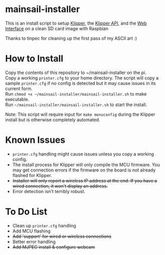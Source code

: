 # mainsail-installer
This is an install script to setup [Klipper](https://github.com/KevinOConnor/klipper), the [Klipper API](https://github.com/Arksine/klipper/tree/work-web_server-20200131), and the [Web Interface](https://github.com/meteyou/mainsail) on a clean SD card image with Raspbian

Thanks to tinpec for cleaning up the first pass of my ASCII art :)

# How to Install
Copy the contents of this repository to ~/mainsail-installer on the pi.  
Copy a working `printer.cfg` to your home directory. The script will copy a sample `printer.cfg` if no config is detected but it may cause issues in its current form.  
Run `chmod +x ~/mainsail-installer/mainsail-installer.sh` to make executable.  
Run `~/mainsail-installer/mainsail-installer.sh` to start the install.  

Note: This script will require input for `make menuconfig` during the Klipper install but is otherwise completely automated.

# Known Issues
* `printer.cfg` handling might cause issues unless you copy a working config.  
* The install process for Klipper will only compile the MCU firmware. You may get connection errors if the firmware on the board is not already flashed for Klipper.  
* ~~Installer will only report a wireless IP address at the end. If you have a wired connection, it won\'t display an address.~~ 
* Error detection isn't terribly robust.

# To Do List
* Clean up `printer.cfg` handling  
* Add MCU flashing  
* ~~Add 'support' for wired or wireless connections~~  
* Better error handling  
* ~~Add MJPEG install & configure webcam~~
